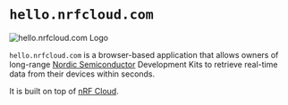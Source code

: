# `hello.nrfcloud.com`

![hello.nrfcloud.com Logo](https://github.com/hello-nrfcloud/.github/assets/188915/7b507da2-9acd-4600-bb0f-fd51ee5d733b)

`hello.nrfcloud.com` is a browser-based application that allows owners of long-range [Nordic Semiconductor](https://www.nordicsemi.com/) Development Kits to retrieve real-time data from their devices within seconds.

It is built on top of [nRF Cloud](https://www.nordicsemi.com/Products/Cloud-services).
